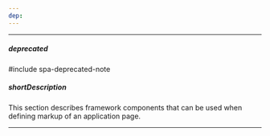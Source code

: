 ```yaml
---
dep: 
---
```

---
##### deprecated
#include spa-deprecated-note

##### shortDescription
This section describes framework components that can be used when defining markup of an application page.

---
